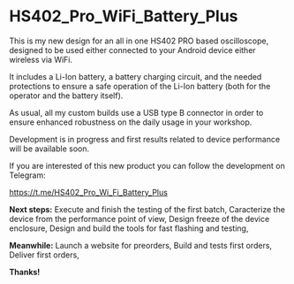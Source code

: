 # HS402_Pro_WiFi_Battery_Plus


This is my new design for an all in one HS402 PRO based oscilloscope, designed to be used either connected to your Android device either wireless via WiFi.

It includes a Li-Ion battery, a battery charging circuit, and the needed protections to ensure a safe operation of the Li-Ion battery (both for the operator and the battery itself).

As usual, all my custom builds use a USB type B connector in order to ensure enhanced robustness on the daily usage in your workshop.


Development is in progress and first results related to device performance will be available soon.

If you are interested of this new product you can follow the development on Telegram:

https://t.me/HS402_Pro_Wi_Fi_Battery_Plus

**Next steps:**
Execute and finish the testing of the first batch,
Caracterize the device from the performance point of view,
Design freeze of the device enclosure,
Design and build the tools for fast flashing and testing,

**Meanwhile:**
Launch a website for preorders,
Build and tests first orders,
Deliver first orders,



**Thanks!**
